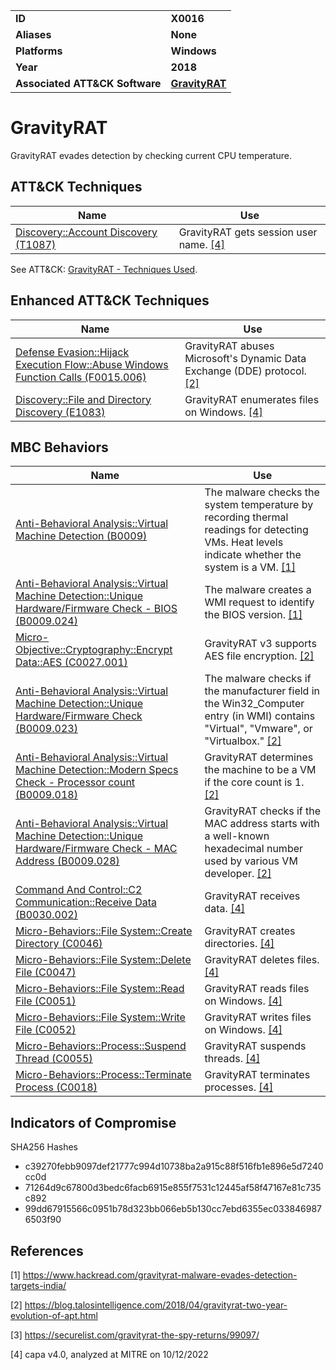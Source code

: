 <table>
<tr>
<td><b>ID</b></td>
<td><b>X0016</b></td>
</tr>
<tr>
<td><b>Aliases</b></td>
<td><b>None</b></td>
</tr>
<tr>
<td><b>Platforms</b></td>
<td><b>Windows</b></td>
</tr>
<tr>
<td><b>Year</b></td>
<td><b>2018</b></td>
</tr>
<tr>
<td><b>Associated ATT&CK Software</b></td>
<td><b><a href="https://attack.mitre.org/software/S0237/">GravityRAT</a></b></td>
</tr>
</table>


# GravityRAT

GravityRAT evades detection by checking current CPU temperature.


## ATT&CK Techniques

|Name|Use|
|---|---|
|[Discovery::Account Discovery (T1087)](https://attack.mitre.org/techniques/T1087)|GravityRAT gets session user name. [[4]](#4)|

See ATT&CK: [GravityRAT - Techniques Used](https://attack.mitre.org/software/S0237/).

## Enhanced ATT&CK Techniques

|Name|Use|
|---|---|
|[Defense Evasion::Hijack Execution Flow::Abuse Windows Function Calls (F0015.006)](../defense-evasion/hijack-execution-flow.md)|GravityRAT abuses Microsoft's Dynamic Data Exchange (DDE) protocol. [[2]](#2)|
|[Discovery::File and Directory Discovery (E1083)](../discovery/file-and-directory-discovery.md)|GravityRAT enumerates files on Windows. [[4]](#4)|


## MBC Behaviors

|Name|Use|
|---|---|
|[Anti-Behavioral Analysis::Virtual Machine Detection (B0009)](../anti-behavioral-analysis/virtual-machine-detection.md)|The malware checks the system temperature by recording thermal readings for detecting VMs. Heat levels indicate whether the system is a VM. [[1]](#1)|
|[Anti-Behavioral Analysis::Virtual Machine Detection::Unique Hardware/Firmware Check - BIOS (B0009.024)](../anti-behavioral-analysis/virtual-machine-detection.md)|The malware creates a WMI request to identify the BIOS version. [[1]](#1)|
|[Micro-Objective::Cryptography::Encrypt Data::AES (C0027.001)](../micro-behaviors/cryptography/encrypt-data.md)|GravityRAT v3 supports AES file encryption. [[2]](#2)|
|[Anti-Behavioral Analysis::Virtual Machine Detection::Unique Hardware/Firmware Check (B0009.023)](../anti-behavioral-analysis/virtual-machine-detection.md)|The malware checks if the manufacturer field in the Win32_Computer entry (in WMI) contains "Virtual", "Vmware", or "Virtualbox." [[2]](#2)|
|[Anti-Behavioral Analysis::Virtual Machine Detection::Modern Specs Check - Processor count (B0009.018)](../anti-behavioral-analysis/virtual-machine-detection.md)|GravityRAT determines the machine to be a VM if the core count is 1. [[2]](#2)|
|[Anti-Behavioral Analysis::Virtual Machine Detection::Unique Hardware/Firmware Check - MAC Address (B0009.028)](../anti-behavioral-analysis/virtual-machine-detection.md)|GravityRAT checks if the MAC address starts with a well-known hexadecimal number used by various VM developer. [[2]](#2)|
|[Command And Control::C2 Communication::Receive Data (B0030.002)](../command-and-control/c2-communication.md)|GravityRAT receives data. [[4]](#4)|
|[Micro-Behaviors::File System::Create Directory (C0046)](../micro-behaviors/file-system/create-directory.md)|GravityRAT creates directories. [[4]](#4)|
|[Micro-Behaviors::File System::Delete File (C0047)](../micro-behaviors/file-system/delete-file.md)|GravityRAT deletes files. [[4]](#4)|
|[Micro-Behaviors::File System::Read File (C0051)](../micro-behaviors/file-system/read-file.md)|GravityRAT reads files on Windows. [[4]](#4)|
|[Micro-Behaviors::File System::Write File (C0052)](../micro-behaviors/file-system/writes-file.md)|GravityRAT writes files on Windows. [[4]](#4)|
|[Micro-Behaviors::Process::Suspend Thread (C0055)](../micro-behaviors/process/suspend-thread.md)|GravityRAT suspends threads. [[4]](#4)|
|[Micro-Behaviors::Process::Terminate Process (C0018)](../micro-behaviors/process/terminate-process.md)|GravityRAT terminates processes. [[4]](#4)|


## Indicators of Compromise

SHA256 Hashes
- c39270febb9097def21777c994d10738ba2a915c88f516fb1e896e5d7240cc0d
- 71264d9c67800d3bedc6facb6915e855f7531c12445af58f47167e81c735c892
- 99dd67915566c0951b78d323bb066eb5b130cc7ebd6355ec0338469876503f90

## References

<a name="1">[1]</a> https://www.hackread.com/gravityrat-malware-evades-detection-targets-india/

<a name="2">[2]</a> https://blog.talosintelligence.com/2018/04/gravityrat-two-year-evolution-of-apt.html

<a name="3">[3]</a> https://securelist.com/gravityrat-the-spy-returns/99097/

<a name="4">[4]</a> capa v4.0, analyzed at MITRE on 10/12/2022

